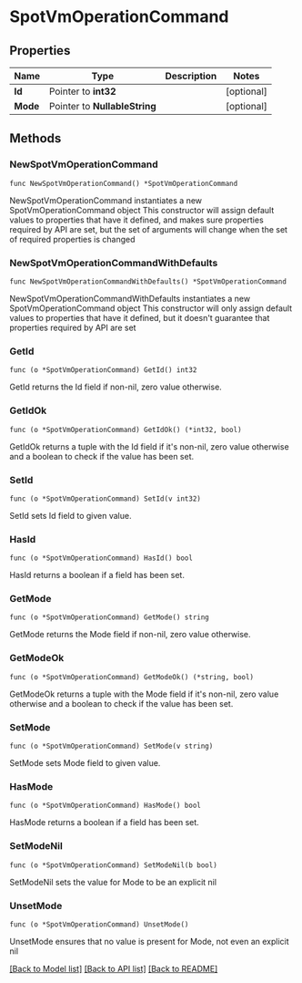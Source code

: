 # SpotVmOperationCommand

## Properties

Name | Type | Description | Notes
------------ | ------------- | ------------- | -------------
**Id** | Pointer to **int32** |  | [optional] 
**Mode** | Pointer to **NullableString** |  | [optional] 

## Methods

### NewSpotVmOperationCommand

`func NewSpotVmOperationCommand() *SpotVmOperationCommand`

NewSpotVmOperationCommand instantiates a new SpotVmOperationCommand object
This constructor will assign default values to properties that have it defined,
and makes sure properties required by API are set, but the set of arguments
will change when the set of required properties is changed

### NewSpotVmOperationCommandWithDefaults

`func NewSpotVmOperationCommandWithDefaults() *SpotVmOperationCommand`

NewSpotVmOperationCommandWithDefaults instantiates a new SpotVmOperationCommand object
This constructor will only assign default values to properties that have it defined,
but it doesn't guarantee that properties required by API are set

### GetId

`func (o *SpotVmOperationCommand) GetId() int32`

GetId returns the Id field if non-nil, zero value otherwise.

### GetIdOk

`func (o *SpotVmOperationCommand) GetIdOk() (*int32, bool)`

GetIdOk returns a tuple with the Id field if it's non-nil, zero value otherwise
and a boolean to check if the value has been set.

### SetId

`func (o *SpotVmOperationCommand) SetId(v int32)`

SetId sets Id field to given value.

### HasId

`func (o *SpotVmOperationCommand) HasId() bool`

HasId returns a boolean if a field has been set.

### GetMode

`func (o *SpotVmOperationCommand) GetMode() string`

GetMode returns the Mode field if non-nil, zero value otherwise.

### GetModeOk

`func (o *SpotVmOperationCommand) GetModeOk() (*string, bool)`

GetModeOk returns a tuple with the Mode field if it's non-nil, zero value otherwise
and a boolean to check if the value has been set.

### SetMode

`func (o *SpotVmOperationCommand) SetMode(v string)`

SetMode sets Mode field to given value.

### HasMode

`func (o *SpotVmOperationCommand) HasMode() bool`

HasMode returns a boolean if a field has been set.

### SetModeNil

`func (o *SpotVmOperationCommand) SetModeNil(b bool)`

 SetModeNil sets the value for Mode to be an explicit nil

### UnsetMode
`func (o *SpotVmOperationCommand) UnsetMode()`

UnsetMode ensures that no value is present for Mode, not even an explicit nil

[[Back to Model list]](../README.md#documentation-for-models) [[Back to API list]](../README.md#documentation-for-api-endpoints) [[Back to README]](../README.md)


